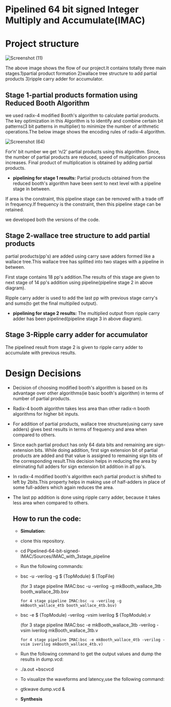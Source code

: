 # Pipelined 64 bit signed Integer Multiply and Accumulate(IMAC)

# Project structure
![Screenshot (11)](https://github.com/kakarlahimabindu/64-bit-signed-MAC/assets/153276932/9440e864-b444-4152-99dc-224b536d8b1c)

The above image shows the flow of our project.It contains totally three main stages.1)partial product formation 2)wallace tree structure to add partial products 3)ripple carry adder for accumulator.
## Stage 1-partial products formation using Reduced Booth Algorithm
we used radix-4 modified Booth's algorithm to calculate partial products.
The key optimization in this Algorithm is to identify and combine certain bit patterns(3 bit patterns in multiplier) to minimize the number of arithmetic operations.The below image shows the encoding rules of radix-4 algorithm.

![Screenshot (64)](https://github.com/kakarlahimabindu/64-bit-signed-MAC/assets/153276932/c5d4c4bf-e93a-4721-8a92-d818a3205cbc)

For‘n’ bit number we get ‘n/2’ partial products using this algorithm. Since, the number of partial products are reduced, speed of multiplication process increases. 
Final product of multiplication is obtained by adding partial products.

* **pipelining for stage 1 results:**
Partial products obtained from the reduced booth's algorithm have been sent to next level with a pipeline stage in between.

If area is the constraint, this pipeline stage can be removed with a trade off in frequency.If frequency is the constraint, then this pipeline stage can be retained.

we developed both the versions of the code.
## Stage 2-wallace tree structure to add partial products
partial products(pp's) are added using carry save adders formed like a wallace tree.This wallace tree has splitted into two stages with a pipeline in between.

First stage contains 18 pp's addition.The results of this stage are given to next stage of 14 pp's addition using pipeline(pipeline stage 2 in above diagram).

Ripple carry adder is used to add the last pp with previous stage carry's and sums(to get the final multipiled output).

* **pipelining for stage 2 results:**
The multiplied output from ripple carry adder has been pipelined(pipeline stage 3 in above diagram).
## Stage 3-Ripple carry adder for accumulator
The pipelined result from stage 2 is given to ripple carry adder to accumulate with previous results.
# Design Decisions
- Decision of choosing modified booth's algorithm is based on its advantage over other algorithms(ie basic booth's algorithm) in terms of number of partial products.

+ Radix-4 booth algorithm takes less area than other radix-n booth algorithms for higher bit inputs.

* For addition of partial products, wallace tree structure(using carry save adders) gives best results in terms of frequency and area when compared to others.

* Since each partial product has only 64 data bits and remaining are sign-extension bits. While doing addition, first sign extension bit of partial products are added and that value is assigned to remaining sign bits of the corresponding result.This decision helps in reducing the area by eliminating full adders for sign extension bit addition in all pp's.

* In radix-4 modified booth's algorithm each partial product is shifted to left by 2bits.This property helps in making use of half-adders in place of some full-adders which again reduces the area.

* The last pp addition is done using ripple carry adder, because it takes less area when compared to others.

  ## How to run the code:
  * **Simulation:**
  * clone this repository.
  * cd Pipelined-64-bit-signed-IMAC/Sources/IMAC_with_3stage_pipeline
  * Run the following commands:
  * bsc -u -verilog -g $ (TopModule) $ (TopFile)
    
    (for 3 stage pipeline IMAC:bsc -u -verilog -g mkBooth_wallace_3tb booth_wallace_3tb.bsv
    
        for 4 stage pipeline IMAC:bsc -u -verilog -g mkBooth_wallace_4tb booth_wallace_4tb.bsv)
  * bsc -e $ (TopModule) -verilog -vsim iverilog $ (TopModule).v
    
    (for 3 stage pipeline IMAC:bsc -e mkBooth_wallace_3tb -verilog -vsim iverilog mkBooth_wallace_3tb.v
    
        for 4 stage pipeline IMAC:bsc -e mkBooth_wallace_4tb -verilog -vsim iverilog mkBooth_wallace_4tb.v)
  * Run the following command to get the output values and dump the results in dump.vcd:
  * ./a.out +bscvcd
  * To visualize the waveforms and latency,use the following command:
  * gtkwave dump.vcd &
  * **Synthesis**


                                                                              

